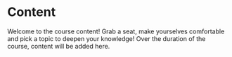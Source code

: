 # Content

Welcome to the course content! Grab a seat, make yourselves comfortable and pick a topic to deepen your knowledge! Over the duration of the course, content will be added here.
